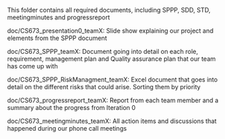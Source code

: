 This folder contains all required documents, including SPPP, SDD, STD, meetingminutes and progressreport


doc/CS673_presentation0_teamX:
	Slide show explaining our project and elements from the SPPP document
 
doc/CS673_SPPP_teamX:
	Document going into detail on each role, requirement, management plan and Quality assurance plan that our team has come up with

doc/CS673_SPPP_RiskManagment_teamX:
	Excel document that goes into detail on the different risks that could arise. Sorting them by priority

doc/CS673_progressreport_teamX:
	Report from each team member and a summary about the progress from Iteration 0

doc/CS673_meetingminutes_teamX:
	All action items and discussions that happened during our phone call meetings
